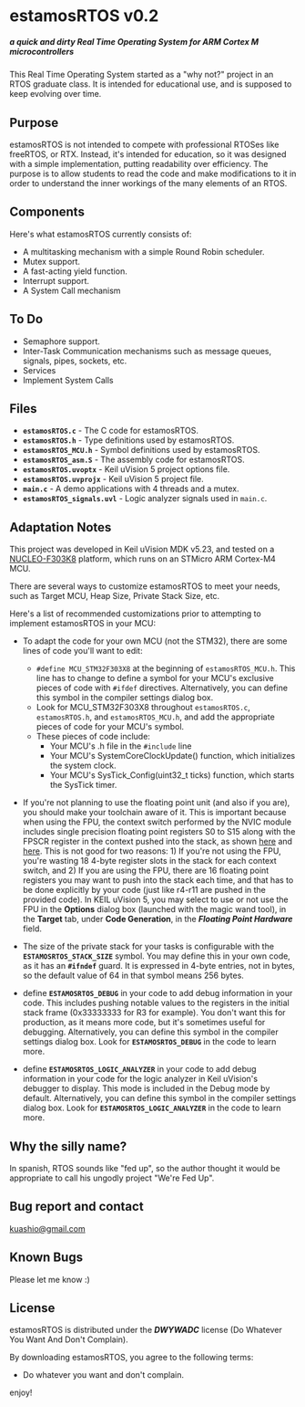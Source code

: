 # estamosRTOS v0.2
##### a quick and dirty Real Time Operating System for ARM Cortex M microcontrollers

This Real Time Operating System started as a "why not?" project in an RTOS graduate class. It is intended for educational use, and is supposed to keep evolving over time.

## Purpose
estamosRTOS is not intended to compete with professional RTOSes like freeRTOS, or RTX. Instead, it's intended for education, so it was designed with a simple implementation, putting readability over efficiency.
The purpose is to allow students to read the code and make modifications to it in order to understand the inner workings of the many elements of an RTOS.
    

## Components
Here's what estamosRTOS currently consists of: 

 - A multitasking mechanism with a simple Round Robin scheduler.
 - Mutex support.
 - A fast-acting yield function.
 - Interrupt support.
 - A System Call mechanism

## To Do 
 - Semaphore support.
 - Inter-Task Communication mechanisms such as message queues, signals, pipes, sockets, etc.
 - Services
 - Implement System Calls


## Files 
 - **`estamosRTOS.c`** - The C code for estamosRTOS.
 - **`estamosRTOS.h`** - Type definitions used by estamosRTOS.
 - **`estamosRTOS_MCU.h`** - Symbol definitions used by estamosRTOS.
 - **`estamosRTOS_asm.S`** - The assembly code for estamosRTOS.
 - **`estamosRTOS.uvoptx`**	- Keil uVision 5 project options file.
 - **`estamosRTOS.uvprojx`** - Keil uVision 5 project file.
 - **`main.c`** - A demo applications with 4 threads and a mutex.
 - **`estamosRTOS_signals.uvl`** - Logic analyzer signals used in `main.c`.
 

## Adaptation Notes
This project was developed in Keil uVision MDK v5.23, and tested on a [NUCLEO-F303K8](https://os.mbed.com/platforms/ST-Nucleo-F303K8/) platform, which runs on an STMicro ARM Cortex-M4 MCU.

There are several ways to customize estamosRTOS to meet your needs, such as Target MCU, Heap Size, Private Stack Size, etc.

Here's a list of recommended customizations prior to attempting to implement estamosRTOS in your MCU:

 - To adapt the code for your own MCU (not the STM32), there are some lines of code you'll want to edit:
    - `#define MCU_STM32F303X8` at the beginning of `estamosRTOS_MCU.h`. This line has to change to define a symbol for your MCU's exclusive pieces of code with `#ifdef` directives. Alternatively, you can define this symbol in the compiler settings dialog box.
    - Look for MCU_STM32F303X8 throughout `estamosRTOS.c`, `estamosRTOS.h`, and `estamosRTOS_MCU.h`, and add the appropriate pieces of code for your MCU's symbol.
    - These pieces of code include:
		- Your MCU's .h file in the `#include` line
		- Your MCU's SystemCoreClockUpdate() function, which initializes the system clock.
		- Your MCU's SysTick_Config(uint32_t ticks) function, which starts the SysTick timer.


 - If you're not planning to use the floating point unit (and also if you are), you should make your toolchain aware of it. This is important because when using the FPU, the context switch performed by the NVIC module includes single precision floating point registers S0 to S15 along with the FPSCR register in the context pushed into the stack, as shown [here](http://infocenter.arm.com/help/index.jsp?topic=/com.arm.doc.dui0553a/Babefdjc.html) and  [here](http://infocenter.arm.com/help/index.jsp?topic=/com.arm.doc.dai0298a/BCGHEEFD.html). This is not good for two reasons: 1) If you're not using the FPU, you're wasting 18 4-byte register slots in the stack for each context switch, and 2) If you are using the FPU, there are 16 floating point registers you may want to push into the stack each time, and that has to be done explicitly by your code (just like r4-r11 are pushed in the provided code). In KEIL uVision 5, you may select to use or not use the FPU in the **Options** dialog box (launched with the magic wand tool), in the **Target** tab, under **Code Generation**, in the ***Floating Point Hardware*** field.

 - The size of the private stack for your tasks is configurable with the **`ESTAMOSRTOS_STACK_SIZE`** symbol. You may define this in your own code, as it has an **`#ifndef`** guard. It is expressed in 4-byte entries, not in bytes, so the default value of 64 in that symbol means 256 bytes.

 - define **`ESTAMOSRTOS_DEBUG`** in your code to add debug information in your code. This includes pushing notable values to the registers in the initial stack frame (0x33333333 for R3 for example). You don't want this for production, as it means more code, but it's sometimes useful for debugging. Alternatively, you can define this symbol in the compiler settings dialog box. Look for **`ESTAMOSRTOS_DEBUG`** in the code to learn more. 

 - define **`ESTAMOSRTOS_LOGIC_ANALYZER`** in your code to add debug information in your code for the logic analyzer in Keil uVision's debugger to display. This mode is included in the Debug mode by default. Alternatively, you can define this symbol in the compiler settings dialog box. Look for **`ESTAMOSRTOS_LOGIC_ANALYZER`** in the code to learn more. 


## Why the silly name?
In spanish, RTOS sounds like "fed up", so the author thought it would be appropriate to call his ungodly project "We're Fed Up".

## Bug report and contact
kuashio@gmail.com

## Known Bugs 
Please let me know :)

## License 
estamosRTOS is distributed under the ***DWYWADC*** license (Do Whatever You Want And Don't Complain).

By downloading estamosRTOS, you agree to the following terms:

- Do whatever you want and don't complain.

enjoy!

